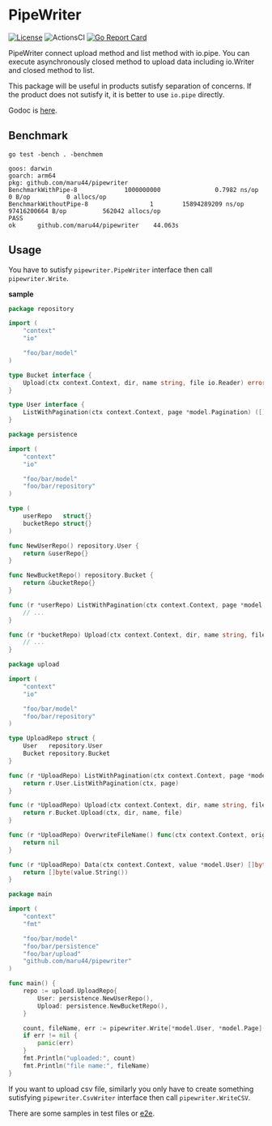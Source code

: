 # PipeWriter

[![License](https://img.shields.io/badge/license-MIT-blue.svg)](https://github.com/maru44/pipewriter/blob/master/LICENSE)
![ActionsCI](https://github.com/maru44/pipewriter/workflows/ci/badge.svg)
[![Go Report Card](https://goreportcard.com/badge/github.com/maru44/pipewriter)](https://goreportcard.com/report/github.com/maru44/pipewriter)

PipeWriter connect upload method and list method with io.pipe.
You can execute asynchronously closed method to upload data including io.Writer and closed method to list.

This package will be useful in products sutisfy separation of concerns.
If the product does not sutisfy it, it is better to use `io.pipe` directly.

Godoc is [here](https://pkg.go.dev/github.com/maru44/pipewriter).

## Benchmark

```shell
go test -bench . -benchmem
```

```
goos: darwin
goarch: arm64
pkg: github.com/maru44/pipewriter
BenchmarkWithPipe-8             1000000000               0.7982 ns/op          0 B/op          0 allocs/op
BenchmarkWithoutPipe-8                 1        15894289209 ns/op       97416200664 B/op          562042 allocs/op
PASS
ok      github.com/maru44/pipewriter    44.063s
```

## Usage

You have to sutisfy `pipewriter.PipeWriter` interface then call `pipewriter.Write`.

**sample**

```go
package repository

import (
	"context"
	"io"

	"foo/bar/model"
)

type Bucket interface {
	Upload(ctx context.Context, dir, name string, file io.Reader) error
}

type User interface {
	ListWithPagination(ctx context.Context, page *model.Pagination) ([]*model.User, *model.Pagination, bool, error)
}

```

```go
package persistence

import (
	"context"
	"io"

	"foo/bar/model"
	"foo/bar/repository"
)

type (
	userRepo   struct{}
	bucketRepo struct{}
)

func NewUserRepo() repository.User {
	return &userRepo{}
}

func NewBucketRepo() repository.Bucket {
	return &bucketRepo{}
}

func (r *userRepo) ListWithPagination(ctx context.Context, page *model.Pagination) ([]*model.User, *model.Pagination, bool, error) {
	// ...
}

func (r *bucketRepo) Upload(ctx context.Context, dir, name string, file io.Reader) error {
	// ...
}

```

```go
package upload

import (
	"context"
	"io"

	"foo/bar/model"
	"foo/bar/repository"
)

type UploadRepo struct {
	User   repository.User
	Bucket repository.Bucket
}

func (r *UploadRepo) ListWithPagination(ctx context.Context, page *model.Pagination) ([]*model.User, *model.Pagination, bool, error) {
	return r.User.ListWithPagination(ctx, page)
}

func (r *UploadRepo) Upload(ctx context.Context, dir, name string, file io.Reader) error {
	return r.Bucket.Upload(ctx, dir, name, file)
}

func (r *UploadRepo) OverwriteFileName() func(ctx context.Context, origin string) string {
	return nil
}

func (r *UploadRepo) Data(ctx context.Context, value *model.User) []byte {
	return []byte(value.String())
}

```

```go
package main

import (
	"context"
	"fmt"

	"foo/bar/model"
	"foo/bar/persistence"
	"foo/bar/upload"
	"github.com/maru44/pipewriter"
)

func main() {
	repo := upload.UploadRepo{
		User: persistence.NewUserRepo(),
		Upload: persistence.NewBucketRepo(),
	}

	count, fileName, err := pipewriter.Write[*model.User, *model.Page](context.Background(), "private", "filename.txt", repo, nil)
	if err != nil {
		panic(err)
	}
	fmt.Println("uploaded:", count)
	fmt.Println("file name:", fileName)
}

```

If you want to upload csv file, similarly you only have to create something sutisfying `pipewriter.CsvWriter` interface then call `pipewriter.WriteCSV`.

There are some samples in test files or [e2e](https://github.com/maru44/pipewriter/tree/master/e2e).

